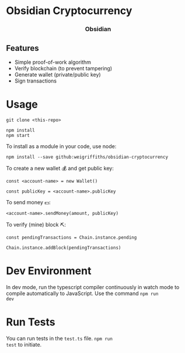 # Obsidian Cryptocurrency

<h3 align="center">Obsidian</h3>

## Features

* Simple proof-of-work algorithm
* Verify blockchain (to prevent tampering)
* Generate wallet (private/public key)
* Sign transactions

# Usage

```
git clone <this-repo>

npm install
npm start
```

To install as a module in your code, use node:
```
npm install --save github:weigriffiths/obsidian-cryptocurrency
```
To create a new wallet 💰 and get public key:
```
const <account-name> = new Wallet()

const publicKey = <account-name>.publicKey
```
To send money 💵:
```
<account-name>.sendMoney(amount, publicKey)
```
To verify (mine) block ⛏️:
```
const pendingTransactions = Chain.instance.pending

Chain.instance.addBlock(pendingTransactions)
```

# Dev Environment
In dev mode, run the typescript compiler continuously in watch mode to compile automatically to JavaScript. Use the command <code>npm run dev</code>

# Run Tests
You can run tests in the <code>test.ts</code> file. <code>npm run test</code> to initiate.

